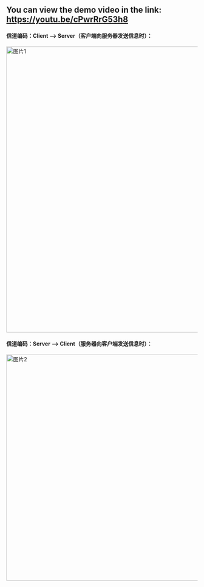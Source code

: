 ## You can view the demo video in the link: https://youtu.be/cPwrRrG53h8
#### 信道编码：Client --> Server（客户端向服务器发送信息时）：
<img width="752" alt="图片1" src="https://github.com/YAOYIAN/chat-platform-Javafx/assets/90078617/83c3d2c0-9125-4d6d-afc0-a6c6d26065e8">

#### 信道编码：Server --> Client（服务器向客户端发送信息时）：
<img width="595" alt="图片2" src="https://github.com/YAOYIAN/chat-platform-Javafx/assets/90078617/4f61cc2f-b593-4f2e-a571-22a4f3e638ba">
